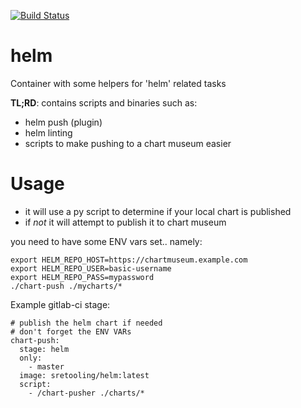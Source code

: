 [![Build Status](https://travis-ci.org/sretooling/helm.svg?branch=master)](https://travis-ci.org/sretooling/helm)

# helm
Container with some helpers for 'helm' related tasks

**TL;RD**: contains scripts and binaries such as:
- helm push (plugin)
- helm linting
- scripts to make pushing to a chart museum easier


# Usage

- it will use a py script to determine if your local chart is published
- if *not* it will attempt to publish it to chart museum


you need to have some ENV vars set.. namely:
```
export HELM_REPO_HOST=https://chartmuseum.example.com
export HELM_REPO_USER=basic-username
export HELM_REPO_PASS=mypassword
./chart-push ./mycharts/*
```


Example gitlab-ci stage:

```
# publish the helm chart if needed
# don't forget the ENV VARs
chart-push:
  stage: helm
  only:
    - master
  image: sretooling/helm:latest
  script:
    - /chart-pusher ./charts/*
```
